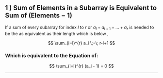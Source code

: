 
##  1 ) Sum of Elements in a Subarray is Equivalent to Sum of (Elements − 1)

If a sum of every subarray for index $l$ to $r$ or $a_l + a_{l+1}+ …+ a_r$ is needed to be the as equivalent as their length which is below ,

$$
\sum_{i=l}^{r} a_i \;=\; r-l+1
$$

### Which is equivalent to the Equation of:

$$
\sum_{i=l}^{r} (a_i - 1) = 0
$$

---



